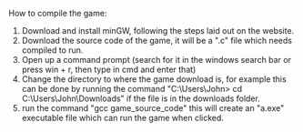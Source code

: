 How to compile the game:
1. Download and install minGW, following the steps laid out on the website.
2. Download the source code of the game, it will be a ".c" file which needs compiled to run.
3. Open up a command prompt (search for it in the windows search bar or press win + r, then type in cmd and enter that)
4. Change the directory to where the game download is, for example this can be done by running the command
   "C:\Users\John> cd C:\Users\John\Downloads"
  if the file is in the downloads folder.
5. run the command 
   "gcc game_source_code"
   this will create an "a.exe" executable file which can run the game when clicked.
